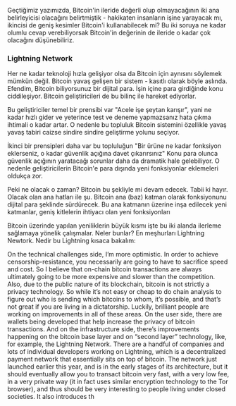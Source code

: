 Geçtiğimiz yazımızda, Bitcoin'in ileride değerli olup olmayacağının iki ana belirleyicisi olacağını belirtmiştik - hakikaten insanların işine yarayacak mı, ikincisi de geniş kesimler Bitcoin'i kullanabilecek mi? Bu iki soruya ne kadar olumlu cevap verebiliyorsak Bitcoin'in değerinin  de ileride o kadar çok olacağını düşünebiliriz. 

### Lightning Network

Her ne kadar teknoloji hızla gelişiyor olsa da Bitcoin için aynısını söylemek mümkün değil. Bitcoin yavaş gelişen bir sistem - kasıtlı olarak böyle aslında. Efendim, Bitcoin biliyorsunuz bir dijital para. İşin içine para girdiğinde konu ciddileşiyor. Bitcoin geliştiricileri de bu bilinç ile hareket ediyorlar. 

Bu geliştiriciler temel bir prensibi var "Acele işe şeytan karışır", yani ne kadar hızlı gider ve yeterince test ve deneme yapmazsanız hata çıkma ihtimali o kadar artar. O nedenle bu topluluk Bitcoin sistemini özellikle yavaş yavaş tabiri caizse sindire sindire geliştirme yolunu seçiyor. 

İkinci bir prensipleri daha var bu topluluğun "Bir ürüne ne kadar fonksiyon eklerseniz, o kadar güvenlik açığına davet çıkarırsınız" Konu para olunca güvenlik açığının yaratacağı sorunlar daha da dramatik hale gelebiliyor. O nedenle geliştiricilerin Bitcoin'e para dışında yeni fonksiyonlar eklemeleri oldukça zor. 

Peki ne olacak o zaman? Bitcoin bu şekliyle mi devam edecek. Tabii ki hayır. Olacak olan ana hatları ile şu. Bitcoin ana (baz)  katman olarak fonksiyonunu dijital para şeklinde sürdürecek. Bu ana katmanın üzerine inşa edilecek yeni katmanlar, geniş kitlelerin ihtiyacı olan yeni fonksiyonları 


Bitcoin üzerinde yapılan yeniliklerin büyük kısmı işte bu iki alanda ilerleme sağlamaya yönelik çalışmalar. Neler bunlar? En meşhurları Lightning Newtork. Nedir bu Lightning kısaca bakalım:








On the technical challenges side, I’m more optimistic. In order to achieve censorship-resistance, you necessarily are going to have to sacrifice speed and cost. So I believe that on-chain bitcoin transactions are always ultimately going to be more expensive and slower than the competition. Also, due to the public nature of its blockchain, bitcoin is not strictly a privacy technology. So while it’s not easy or cheap to do chain analysis to figure out who is sending which bitcoins to whom, it’s possible, and that’s not great if you are living in a dictatorship. Luckily, brilliant people are working on improvements in all of these areas. On the user side, there are wallets being developed that help increase the privacy of bitcoin transactions. And on the infrastructure side, there’s improvements happening on the bitcoin base layer and on “second layer” technology, like, for example, the Lightning Network. There are a handful of companies and lots of individual developers working on Lightning, which is a decentralized payment network that essentially sits on top of bitcoin. The network just launched earlier this year, and is in the early stages of its architecture, but it should eventually allow you to transact bitcoin very fast, with a very low fee, in a very private way (it in fact uses similar encryption technology to the Tor browser), and thus should be very interesting to people living under closed societies. It also introduces th
